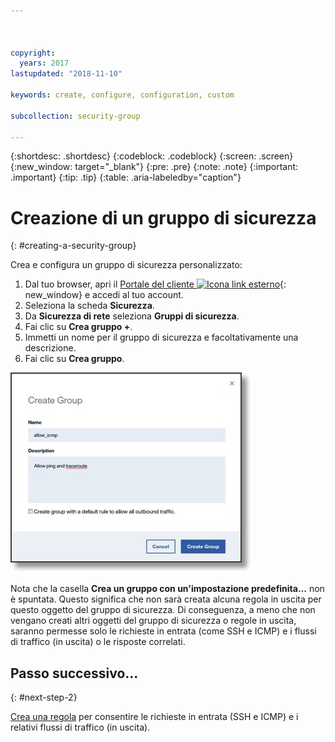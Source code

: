 ```yaml
---



copyright:
  years: 2017
lastupdated: "2018-11-10"

keywords: create, configure, configuration, custom

subcollection: security-group

---
```


{:shortdesc: .shortdesc}
{:codeblock: .codeblock}
{:screen: .screen}
{:new_window: target="_blank"}
{:pre: .pre}
{:note: .note}
{:important: .important}
{:tip: .tip}
{:table: .aria-labeledby="caption"}

# Creazione di un gruppo di sicurezza
{: #creating-a-security-group}

Crea e configura un gruppo di sicurezza personalizzato:

1. Dal tuo browser, apri il [Portale del cliente ![Icona link esterno](../../icons/launch-glyph.svg "Icona link esterno")](https://control.softlayer.com/){: new_window} e accedi al tuo account.
2.	Seleziona la scheda **Sicurezza**.
3. Da **Sicurezza di rete** seleziona **Gruppi di sicurezza**.
4.	Fai clic su **Crea gruppo +**.
5.	Immetti un nome per il gruppo di sicurezza e facoltativamente una descrizione.
6. Fai clic su **Crea gruppo**.

![Crea un gruppo di sicurezza](./images/create_sg.jpg)

Nota che la casella **Crea un gruppo con un'impostazione predefinita…** non è spuntata. Questo significa che non sarà creata alcuna regola in uscita per questo oggetto del gruppo di sicurezza. Di conseguenza, a meno che non vengano creati altri oggetti del gruppo di sicurezza o regole in uscita, saranno permesse solo le richieste in entrata (come SSH e ICMP) e i flussi di traffico (in uscita) o le risposte correlati.

## Passo successivo...
{: #next-step-2}

[Crea una regola](/docs/infrastructure/security-groups?topic=security-groups-creating-a-new-rule) per consentire le richieste in entrata (SSH e ICMP) e i relativi flussi di traffico (in uscita).  
